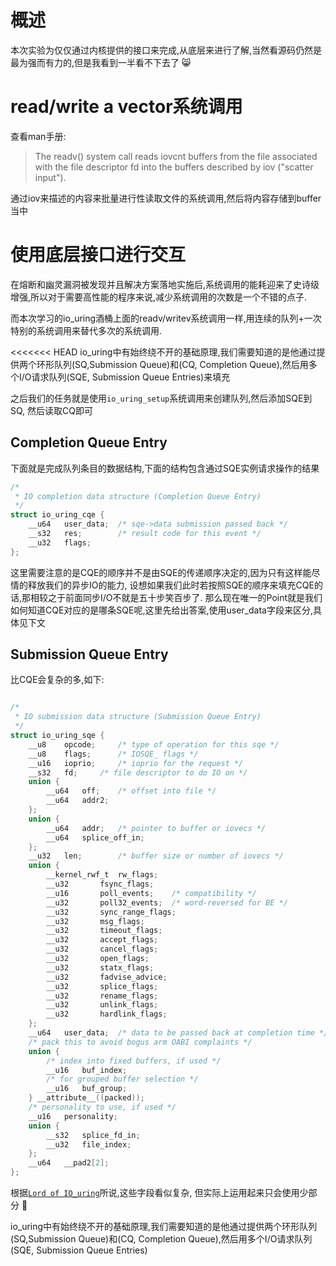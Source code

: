 # 概述
本次实验为仅仅通过内核提供的接口来完成,从底层来进行了解,当然看源码仍然是最为强而有力的,但是我看到一半看不下去了 😸

# read/write a vector系统调用

查看man手册:
> The readv() system call reads iovcnt buffers from the file associated with the file descriptor fd into the buffers described by iov ("scatter input").

通过iov来描述的内容来批量进行性读取文件的系统调用,然后将内容存储到buffer当中


# 使用底层接口进行交互
在熔断和幽灵漏洞被发现并且解决方案落地实施后,系统调用的能耗迎来了史诗级增强,所以对于需要高性能的程序来说,减少系统调用的次数是一个不错的点子.

而本次学习的io_uring酒桶上面的readv/writev系统调用一样,用连续的队列+一次特别的系统调用来替代多次的系统调用.

<<<<<<< HEAD
io_uring中有始终绕不开的基础原理,我们需要知道的是他通过提供两个环形队列(SQ,Submission Queue)和(CQ, Completion Queue),然后用多个I/O请求队列(SQE, Submission Queue Entries)来填充

之后我们的任务就是使用`io_uring_setup`系统调用来创建队列,然后添加SQE到SQ,
然后读取CQ即可

## Completion Queue Entry
下面就是完成队列条目的数据结构,下面的结构包含通过SQE实例请求操作的结果
```c
/*
 * IO completion data structure (Completion Queue Entry)
 */
struct io_uring_cqe {
	__u64	user_data;	/* sqe->data submission passed back */
	__s32	res;		/* result code for this event */
	__u32	flags;
};

```
这里需要注意的是CQE的顺序并不是由SQE的传递顺序决定的,因为只有这样能尽情的释放我们的异步IO的能力,
设想如果我们此时若按照SQE的顺序来填充CQE的话,那相较之于前面同步I/O不就是五十步笑百步了.
那么现在唯一的Point就是我们如何知道CQE对应的是哪条SQE呢,这里先给出答案,使用user_data字段来区分,具体见下文

## Submission Queue Entry

比CQE会复杂的多,如下:
 

```c 

/*
 * IO submission data structure (Submission Queue Entry)
 */
struct io_uring_sqe {
	__u8	opcode;		/* type of operation for this sqe */
	__u8	flags;		/* IOSQE_ flags */
	__u16	ioprio;		/* ioprio for the request */
	__s32	fd;		/* file descriptor to do IO on */
	union {
		__u64	off;	/* offset into file */
		__u64	addr2;
	};
	union {
		__u64	addr;	/* pointer to buffer or iovecs */
		__u64	splice_off_in;
	};
	__u32	len;		/* buffer size or number of iovecs */
	union {
		__kernel_rwf_t	rw_flags;
		__u32		fsync_flags;
		__u16		poll_events;	/* compatibility */
		__u32		poll32_events;	/* word-reversed for BE */
		__u32		sync_range_flags;
		__u32		msg_flags;
		__u32		timeout_flags;
		__u32		accept_flags;
		__u32		cancel_flags;
		__u32		open_flags;
		__u32		statx_flags;
		__u32		fadvise_advice;
		__u32		splice_flags;
		__u32		rename_flags;
		__u32		unlink_flags;
		__u32		hardlink_flags;
	};
	__u64	user_data;	/* data to be passed back at completion time */
	/* pack this to avoid bogus arm OABI complaints */
	union {
		/* index into fixed buffers, if used */
		__u16	buf_index;
		/* for grouped buffer selection */
		__u16	buf_group;
	} __attribute__((packed));
	/* personality to use, if used */
	__u16	personality;
	union {
		__s32	splice_fd_in;
		__u32	file_index;
	};
	__u64	__pad2[2];
};
```

根据[`Lord of IO_uring`](https://web.archive.org/web/20221119023652/https://unixism.net/loti/low_level.html)所说,这些字段看似复杂,
但实际上运用起来只会使用少部分 🐶


io_uring中有始终绕不开的基础原理,我们需要知道的是他通过提供两个环形队列(SQ,Submission Queue)和(CQ, Completion Queue),然后用多个I/O请求队列(SQE, Submission Queue Entries)




